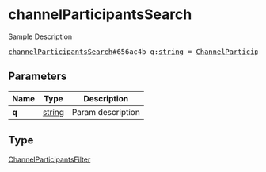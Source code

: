 # channelParticipantsSearch

Sample Description

<pre>
<a href="../constructor/channelParticipantsSearch.md">channelParticipantsSearch</a>#656ac4b q:<a href="../type/string.md">string</a> = <a href="../type/ChannelParticipantsFilter.md">ChannelParticipantsFilter</a>;
</pre>
## Parameters

| Name | Type | Description |
|------|:----:|-------------|
| **q** | <a href="../type/string.md">string</a> | Param description |

## Type

<a href="../type/ChannelParticipantsFilter.md">ChannelParticipantsFilter</a>
